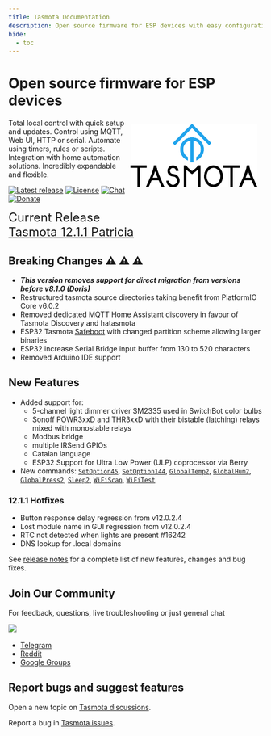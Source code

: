 ```yaml
---
title: Tasmota Documentation
description: Open source firmware for ESP devices with easy configuration using webUI, OTA updates, automation using timers or rules, expandability and entirely local control over MQTT, HTTP, serial or KNX.
hide:
  - toc
---
```

# Open source firmware for ESP devices

<img style="margin: 10px 10px; float:right; width:50%" src="_media/frontlogo.svg" alt="Tasmota Logo"></img>
Total local control with quick setup and updates.
Control using MQTT, Web UI, HTTP or serial.
Automate using timers, rules or scripts.
Integration with home automation solutions.
Incredibly expandable and flexible.

[![Latest release](https://img.shields.io/github/downloads/arendst/Tasmota/total.svg?style=flat-square&color=green)](http://ota.tasmota.com/tasmota/release) [![License](https://img.shields.io/github/license/arendst/Tasmota.svg?style=flat-square)](https://github.com/arendst/Tasmota/blob/development/LICENSE.txt) [![Chat](https://img.shields.io/discord/479389167382691863.svg?style=flat-square&color=blueviolet)](https://discord.gg/Ks2Kzd4) [![Donate](https://img.shields.io/badge/donate-PayPal-blue.svg?style=flat-square)](https://paypal.me/tasmota)

<span style="font-size: 1.5rem">Current Release<BR><a href="http://ota.tasmota.com/tasmota/release-12.1.1/">Tasmota 12.1.1 Patricia</a></span>

## Breaking Changes :warning: :warning: :warning:

- ***This version removes support for direct migration from versions before v8.1.0 (Doris)*** 
- Restructured tasmota source directories taking benefit from PlatformIO Core v6.0.2
- Removed dedicated MQTT Home Assistant discovery in favour of Tasmota Discovery and hatasmota
- ESP32 Tasmota [Safeboot](Safeboot.md) with changed partition scheme allowing larger binaries
- ESP32 increase Serial Bridge input buffer from 130 to 520 characters
- Removed Arduino IDE support

## New Features

- Added support for: 
    - 5-channel light dimmer driver SM2335 used in SwitchBot color bulbs
    - Sonoff POWR3xxD and THR3xxD with their bistable (latching) relays mixed with monostable relays
    - Modbus bridge
    - multiple IRSend GPIOs
    - Catalan language
    - ESP32 Support for Ultra Low Power (ULP) coprocessor via Berry
- New commands: [`SetOption45`](Commands.md#setoption45), [`SetOption144`](Commands.md#setoption144), [`GlobalTemp2`](Commands.md#globaltemp2), [`GlobalHum2`](Commands.md#globalhum2), [`GlobalPress2`](Commands.md#globalpress2), [`Sleep2`](Commands.md#sleep2), [`WiFiScan`](Commands.md#wifiscan), [`WiFiTest`](Commands.md#wifitest)

### 12.1.1 Hotfixes

- Button response delay regression from v12.0.2.4 
- Lost module name in GUI regression from v12.0.2.4
- RTC not detected when lights are present #16242
- DNS lookup for .local domains 

See [release notes](https://github.com/arendst/Tasmota/releases/) for a complete list of new features, changes and bug fixes.

## Join Our Community

For feedback, questions, live troubleshooting or just general chat

<a href="https://discord.gg/Ks2Kzd4"><img src="https://discordapp.com/api/guilds/479389167382691863/widget.png?style=banner3"></a>

- [Telegram](https://t.me/tasmota)
- [Reddit](https://www.reddit.com/r/tasmota/) 
- [Google Groups](https://groups.google.com/d/forum/sonoffusers)

## Report bugs and suggest features

Open a new topic on [Tasmota discussions](https://github.com/arendst/Tasmota/discussions).

Report a bug in [Tasmota issues](https://github.com/arendst/Tasmota/issues).
